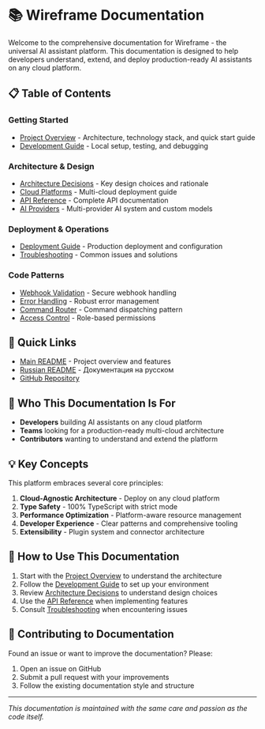# 📚 Wireframe Documentation

Welcome to the comprehensive documentation for Wireframe - the universal AI assistant platform. This documentation is designed to help developers understand, extend, and deploy production-ready AI assistants on any cloud platform.

## 📋 Table of Contents

### Getting Started

- [Project Overview](./PROJECT_OVERVIEW.md) - Architecture, technology stack, and quick start guide
- [Development Guide](./DEVELOPMENT_GUIDE.md) - Local setup, testing, and debugging

### Architecture & Design

- [Architecture Decisions](./ARCHITECTURE_DECISIONS.md) - Key design choices and rationale
- [Cloud Platforms](./CLOUD_PLATFORMS.md) - Multi-cloud deployment guide
- [API Reference](./API_REFERENCE.md) - Complete API documentation
- [AI Providers](./AI_PROVIDERS.md) - Multi-provider AI system and custom models

### Deployment & Operations

- [Deployment Guide](./DEPLOYMENT.md) - Production deployment and configuration
- [Troubleshooting](./TROUBLESHOOTING.md) - Common issues and solutions

### Code Patterns

- [Webhook Validation](./patterns/webhook-validation.js) - Secure webhook handling
- [Error Handling](./patterns/error-handling.js) - Robust error management
- [Command Router](./patterns/command-router.js) - Command dispatching pattern
- [Access Control](./patterns/access-control.js) - Role-based permissions

## 🚀 Quick Links

- [Main README](../README.md) - Project overview and features
- [Russian README](../README.ru.md) - Документация на русском
- [GitHub Repository](https://github.com/talkstream/typescript-wireframe-platform)

## 🎯 Who This Documentation Is For

- **Developers** building AI assistants on any cloud platform
- **Teams** looking for a production-ready multi-cloud architecture
- **Contributors** wanting to understand and extend the platform

## 💡 Key Concepts

This platform embraces several core principles:

1. **Cloud-Agnostic Architecture** - Deploy on any cloud platform
2. **Type Safety** - 100% TypeScript with strict mode
3. **Performance Optimization** - Platform-aware resource management
4. **Developer Experience** - Clear patterns and comprehensive tooling
5. **Extensibility** - Plugin system and connector architecture

## 📖 How to Use This Documentation

1. Start with the [Project Overview](./PROJECT_OVERVIEW.md) to understand the architecture
2. Follow the [Development Guide](./DEVELOPMENT_GUIDE.md) to set up your environment
3. Review [Architecture Decisions](./ARCHITECTURE_DECISIONS.md) to understand design choices
4. Use the [API Reference](./API_REFERENCE.md) when implementing features
5. Consult [Troubleshooting](./TROUBLESHOOTING.md) when encountering issues

## 🤝 Contributing to Documentation

Found an issue or want to improve the documentation? Please:

1. Open an issue on GitHub
2. Submit a pull request with your improvements
3. Follow the existing documentation style and structure

---

_This documentation is maintained with the same care and passion as the code itself._
